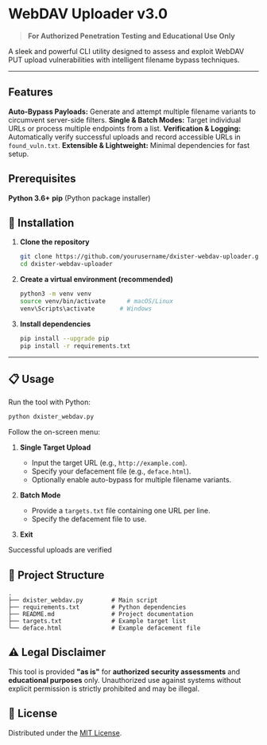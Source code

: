 # WebDAV Uploader v3.0

> **For Authorized Penetration Testing and Educational Use Only**

A sleek and powerful CLI utility designed to assess and exploit WebDAV PUT upload vulnerabilities with intelligent filename bypass techniques.

---

## Features

**Auto-Bypass Payloads:** Generate and attempt multiple filename variants to circumvent server-side filters.
**Single & Batch Modes:** Target individual URLs or process multiple endpoints from a list.
**Verification & Logging:** Automatically verify successful uploads and record accessible URLs in `found_vuln.txt`.
**Extensible & Lightweight:** Minimal dependencies for fast setup.


## Prerequisites

**Python 3.6+**
**pip** (Python package installer)


## 🚀 Installation

1. **Clone the repository**

   ```bash
   git clone https://github.com/yourusername/dxister-webdav-uploader.git
   cd dxister-webdav-uploader
   ```

2. **Create a virtual environment (recommended)**

   ```bash
   python3 -m venv venv
   source venv/bin/activate      # macOS/Linux
   venv\Scripts\activate       # Windows
   ```

3. **Install dependencies**

   ```bash
   pip install --upgrade pip
   pip install -r requirements.txt
   ```

---

## 📋 Usage

Run the tool with Python:

```bash
python dxister_webdav.py
```

Follow the on-screen menu:

1. **Single Target Upload**

   * Input the target URL (e.g., `http://example.com`).
   * Specify your defacement file (e.g., `deface.html`).
   * Optionally enable auto-bypass for multiple filename variants.

2. **Batch Mode**

   * Provide a `targets.txt` file containing one URL per line.
   * Specify the defacement file to use.

3. **Exit**

Successful uploads are verified


## 📁 Project Structure

```plaintext
.
├── dxister_webdav.py        # Main script
├── requirements.txt         # Python dependencies
├── README.md                # Project documentation
├── targets.txt              # Example target list
└── deface.html              # Example defacement file
```

## ⚠️ Legal Disclaimer

This tool is provided **"as is"** for **authorized security assessments** and **educational purposes** only. Unauthorized use against systems without explicit permission is strictly prohibited and may be illegal.


## 📜 License

Distributed under the [MIT License](LICENSE).
